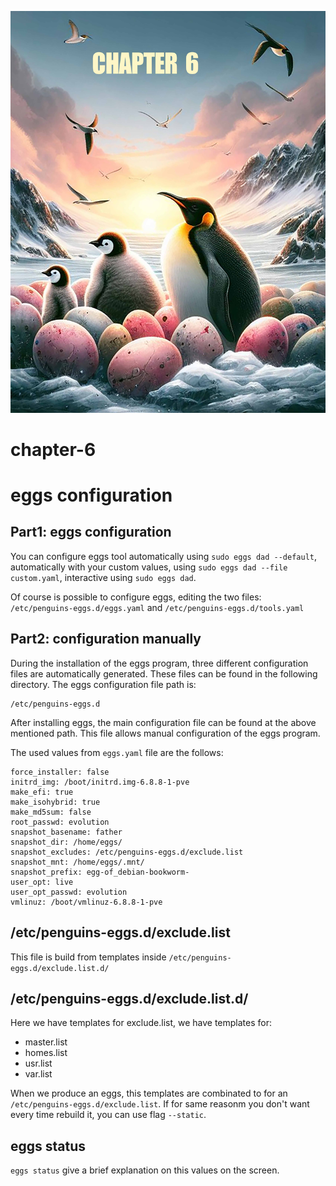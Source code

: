 ![](/media/chapter-6/chapter-6.jpg)

# chapter-6

# eggs configuration

## Part1: eggs configuration

You can configure eggs tool automatically using `sudo eggs dad --default`, automatically with your custom values, using `sudo eggs dad --file custom.yaml`, interactive using `sudo eggs dad`.

Of course is possible to configure eggs, editing the two files: `/etc/penguins-eggs.d/eggs.yaml` and `/etc/penguins-eggs.d/tools.yaml`

## Part2: configuration manually

During the installation of the eggs program, three different configuration files are automatically generated. These files can be found in the following directory. The eggs configuration file path is:&#x20;

```
/etc/penguins-eggs.d
```

After installing eggs, the main configuration file can be found at the above mentioned path. This file allows manual configuration of the eggs program.

The used values from `eggs.yaml` file are the follows:

```
force_installer: false
initrd_img: /boot/initrd.img-6.8.8-1-pve
make_efi: true
make_isohybrid: true
make_md5sum: false
root_passwd: evolution
snapshot_basename: father
snapshot_dir: /home/eggs/
snapshot_excludes: /etc/penguins-eggs.d/exclude.list
snapshot_mnt: /home/eggs/.mnt/
snapshot_prefix: egg-of_debian-bookworm-
user_opt: live
user_opt_passwd: evolution
vmlinuz: /boot/vmlinuz-6.8.8-1-pve
```

## /etc/penguins-eggs.d/exclude.list

This file is build from templates inside `/etc/penguins-eggs.d/exclude.list.d/`

## /etc/penguins-eggs.d/exclude.list.d/

Here we have templates for exclude.list, we have templates for:

* master.list
* homes.list
* usr.list
* var.list

When we produce an eggs, this templates are combinated to for an `/etc/penguins-eggs.d/exclude.list`. If for same reasonm you don't want every time rebuild it, you can use flag `--static`.

## eggs status

`eggs status` give a brief explanation on this values on the screen.
